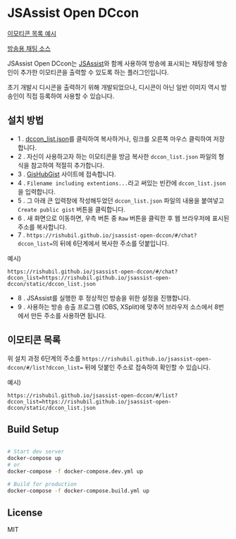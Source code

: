 JSAssist Open DCcon
===

[이모티콘 목록 예시](https://rishubil.github.io/jsassist-open-dccon/#/list?dccon_list=https://rishubil.github.io/jsassist-open-dccon/static/dccon_list.json)

[방송용 채팅 소스](https://rishubil.github.io/jsassist-open-dccon/#/chat?dccon_list=https://rishubil.github.io/jsassist-open-dccon/static/dccon_list.json)

JSAssist Open DCcon는 [JSAssist](http://js-almighty.com/jsassist/)와 함께 사용하여 방송에 표시되는 채팅창에 방송인이 추가한 이모티콘을 출력할 수 있도록 하는 플러그인입니다.

초기 개발시 디시콘을 출력하기 위해 개발되었으나, 디시콘이 아닌 일반 이미지 역시 방송인이 직접 등록하여 사용할 수 있습니다.

## 설치 방법

- 1 . [dccon_list.json](https://rishubil.github.io/jsassist-open-dccon/static/dccon_list.json)를 클릭하여 복사하거나, 링크를 오른쪽 마우스 클릭하여 저장합니다.
- 2 . 자신이 사용하고자 하는 이모티콘을 방금 복사한 `dccon_list.json` 파일의 형식을 참고하여 적절히 추가합니다.
- 3 . [GisHubGist](https://gist.github.com/) 사이트에 접속합니다.
- 4 . `Filename including extentions...`라고 써있는 빈칸에 `dccon_list.json`을 입력합니다.
- 5 . 그 아래 큰 입력창에 작성해두었던 `dccon_list.json` 파일의 내용을 붙여넣고 `Create public gist` 버튼을 클릭합니다.
- 6 . 새 화면으로 이동하면, 우측 버튼 중 `Raw` 버튼을 클릭한 후 웹 브라우저에 표시된 주소를 복사합니다.
- 7 . `https://rishubil.github.io/jsassist-open-dccon/#/chat?dccon_list=`의 뒤에 6단계에서 복사한 주소를 덧붙입니다.

예시)
```
https://rishubil.github.io/jsassist-open-dccon/#/chat?dccon_list=https://rishubil.github.io/jsassist-open-dccon/static/dccon_list.json
```

- 8 . JSAssist를 실행한 후 정상적인 방송을 위한 설정을 진행합니다.
- 9 . 사용하는 방송 송출 프로그램 (OBS, XSplit)에 맞추어 브라우저 소스에서 8번에서 만든 주소를 사용하면 됩니다.

## 이모티콘 목록

위 설치 과정 6단계의 주소를 `https://rishubil.github.io/jsassist-open-dccon/#/list?dccon_list=` 뒤에 덧붙인 주소로 접속하여 확인할 수 있습니다.

예시)
```
https://rishubil.github.io/jsassist-open-dccon/#/list?dccon_list=https://rishubil.github.io/jsassist-open-dccon/static/dccon_list.json
```

## Build Setup

``` bash

# Start dev server
docker-compose up
# or
docker-compose -f docker-compose.dev.yml up

# Build for production
docker-compose -f docker-compose.build.yml up
```

## License

MIT
